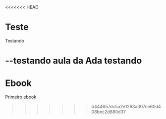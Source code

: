 <<<<<<< HEAD
# Teste
Testando

--testando aula da Ada
testando
=======
# Ebook
Primeiro ebook
 
>>>>>>> b444657dc5a2e1263a307ce60d408bec2d880d37
